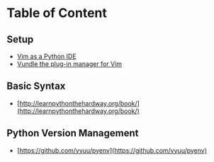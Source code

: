 Table of Content
================

Setup
------
* [Vim as a Python IDE](http://unlogic.co.uk/2013/02/08/vim-as-a-python-ide)
* [Vundle the plug-in manager for Vim](https://github.com/gmarik/Vundle.vim)

Basic Syntax
------
* [http://learnpythonthehardway.org/book/](http://learnpythonthehardway.org/book/)


Python Version Management
------
* [https://github.com/yyuu/pyenv](https://github.com/yyuu/pyenv)



